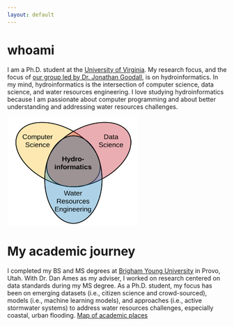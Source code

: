 ```yaml
---
layout: default
---
```

# whoami
I am a Ph.D. student at the [University of Virginia](http://www.virginia.edu). My research focus, and the focus of [our group led by Dr. Jonathan Goodall](https://uvahydroinformatics.org), is on hydroinformatics. In my mind, hydroinformatics is the intersection of computer science, data science, and water resources engineering. I love studying hydroinformatics because I am passionate about computer programming and about better understanding and addressing water resources challenges. 

<img src="/assets/hydroinformatics.png" width="300" height="250"/>

# My academic journey
I completed my BS and MS degrees at [Brigham Young University](https://www.byu.edu) in Provo, Utah. With Dr. Dan Ames as my adviser, I worked on research centered on data standards during my MS degree. As a Ph.D. student, my focus has been on emerging datasets (i.e., citizen science and crowd-sourced), models (i.e., machine learning models), and approaches (i.e., active stormwater systems) to address water resources challenges, especially coastal, urban flooding. [Map of academic places](./map.html)


